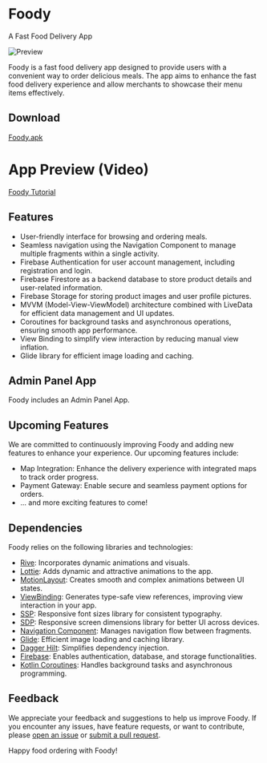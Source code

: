 # Foody
A Fast Food Delivery App

![Preview](https://muhammadsajedulislam.com/wp-content/uploads/2024/04/Purple-And-White-Modern-Mobile-App-Promotion-Instagram-Post-11.png)

Foody is a fast food delivery app designed to provide users with a convenient way to order delicious meals. The app aims to enhance the fast food delivery experience and allow merchants to showcase their menu items effectively.

## Download

[Foody.apk](https://www.mediafire.com/file/j5h9obftqtktkj5/Foody.apk/file)

# App Preview (Video)

[Foody Tutorial](https://www.youtube.com/watch?v=Wtxi23y83Ng)

## Features

- User-friendly interface for browsing and ordering meals.
- Seamless navigation using the Navigation Component to manage multiple fragments within a single activity.
- Firebase Authentication for user account management, including registration and login.
- Firebase Firestore as a backend database to store product details and user-related information.
- Firebase Storage for storing product images and user profile pictures.
- MVVM (Model-View-ViewModel) architecture combined with LiveData for efficient data management and UI updates.
- Coroutines for background tasks and asynchronous operations, ensuring smooth app performance.
- View Binding to simplify view interaction by reducing manual view inflation.
- Glide library for efficient image loading and caching.

## Admin Panel App

Foody includes an Admin Panel App.

## Upcoming Features

We are committed to continuously improving Foody and adding new features to enhance your experience. Our upcoming features include:

- Map Integration: Enhance the delivery experience with integrated maps to track order progress.
- Payment Gateway: Enable secure and seamless payment options for orders.
- ... and more exciting features to come!


## Dependencies

Foody relies on the following libraries and technologies:

- [Rive](https://rive.app/): Incorporates dynamic animations and visuals.
- [Lottie](https://github.com/airbnb/lottie-android): Adds dynamic and attractive animations to the app.
- [MotionLayout](https://developer.android.com/training/constraint-layout/motionlayout): Creates smooth and complex animations between UI states.
- [ViewBinding](https://developer.android.com/topic/libraries/view-binding): Generates type-safe view references, improving view interaction in your app.
- [SSP](https://github.com/intuit/ssp): Responsive font sizes library for consistent typography.
- [SDP](https://github.com/intuit/sdp): Responsive screen dimensions library for better UI across devices.
- [Navigation Component](https://developer.android.com/guide/navigation): Manages navigation flow between fragments.
- [Glide](https://github.com/bumptech/glide): Efficient image loading and caching library.
- [Dagger Hilt](https://dagger.dev/hilt/): Simplifies dependency injection.
- [Firebase](https://firebase.google.com/): Enables authentication, database, and storage functionalities.
- [Kotlin Coroutines](https://github.com/Kotlin/kotlinx.coroutines): Handles background tasks and asynchronous programming.

## Feedback

We appreciate your feedback and suggestions to help us improve Foody. If you encounter any issues, have feature requests, or want to contribute, please [open an issue](https://github.com/yourusername/Foody/issues) or [submit a pull request](https://github.com/yourusername/Foody/pulls).

Happy food ordering with Foody!
